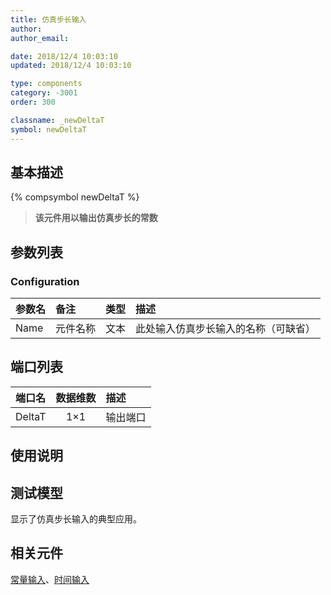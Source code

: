 ```yaml
---
title: 仿真步长输入
author: 
author_email:

date: 2018/12/4 10:03:10
updated: 2018/12/4 10:03:10

type: components
category: -3001
order: 300

classname: _newDeltaT
symbol: newDeltaT
---
```

## 基本描述
{% compsymbol newDeltaT %}

> **该元件用以输出仿真步长的常数**

## 参数列表
### Configuration
| 参数名 | 备注 | 类型 | 描述 |
| :--- | :--- | :--: | :--- |
| Name | 元件名称 | 文本 | 此处输入仿真步长输入的名称（可缺省） |


## 端口列表

| 端口名 | 数据维数 | 描述 |
| :--- | :--:  | :--- |
| DeltaT | 1×1 |输出端口 |                   

## 使用说明


## 测试模型
[<test name>](<test link>)显示了仿真步长输入的典型应用。

## 相关元件

[常量输入](/components/comp_newConstant.html)、[时间输入](/components/comp_newTime.html)
